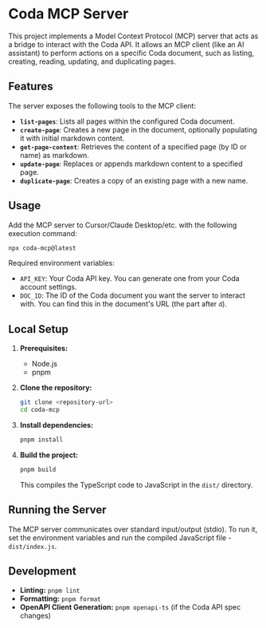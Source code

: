 # Coda MCP Server

This project implements a Model Context Protocol (MCP) server that acts as a bridge to interact with the Coda API. It allows an MCP client (like an AI assistant) to perform actions on a specific Coda document, such as listing, creating, reading, updating, and duplicating pages.

## Features

The server exposes the following tools to the MCP client:

- **`list-pages`**: Lists all pages within the configured Coda document.
- **`create-page`**: Creates a new page in the document, optionally populating it with initial markdown content.
- **`get-page-content`**: Retrieves the content of a specified page (by ID or name) as markdown.
- **`update-page`**: Replaces or appends markdown content to a specified page.
- **`duplicate-page`**: Creates a copy of an existing page with a new name.

## Usage

Add the MCP server to Cursor/Claude Desktop/etc. with the following execution command:

```bash
npx coda-mcp@latest
```

Required environment variables:

- `API_KEY`: Your Coda API key. You can generate one from your Coda account settings.
- `DOC_ID`: The ID of the Coda document you want the server to interact with. You can find this in the document's URL (the part after `d`).

## Local Setup

1.  **Prerequisites:**

    - Node.js
    - pnpm

2.  **Clone the repository:**

    ```bash
    git clone <repository-url>
    cd coda-mcp
    ```

3.  **Install dependencies:**

    ```bash
    pnpm install
    ```

4.  **Build the project:**
    ```bash
    pnpm build
    ```
    This compiles the TypeScript code to JavaScript in the `dist/` directory.

## Running the Server

The MCP server communicates over standard input/output (stdio). To run it, set the environment variables and run the compiled JavaScript file - `dist/index.js`.

## Development

- **Linting:** `pnpm lint`
- **Formatting:** `pnpm format`
- **OpenAPI Client Generation:** `pnpm openapi-ts` (if the Coda API spec changes)
